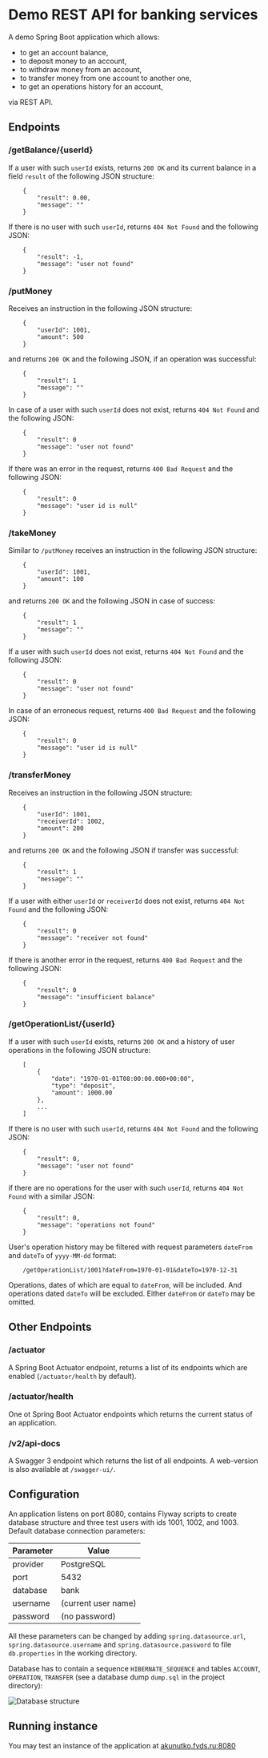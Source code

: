 # Demo REST API for banking services

A demo Spring Boot application which allows: 
- to get an account balance,
- to deposit money to an account,
- to withdraw money from an account,
- to transfer money from one account to another one,
- to get an operations history for an account, 

via REST API.

## Endpoints

### /getBalance/{userId}

If a user with such `userId` exists, returns `200 OK` and its current balance 
in a field `result` of the following JSON structure:
```    
    {
        "result": 0.00,
        "message": ""
    }
```
If there is no user with such `userId`, returns `404 Not Found` and the following 
JSON:
```
    {
        "result": -1,
        "message": "user not found"
    }
```

### /putMoney

Receives an instruction in the following JSON structure:
```
    {
        "userId": 1001,
        "amount": 500
    }
```
and returns `200 OK` and the following JSON, if an operation was 
successful:
```
    {
        "result": 1
        "message": ""
    }
```
In case of a user with such `userId` does 
not exist, returns `404 Not Found` and the following JSON:
```
    {
        "result": 0
        "message": "user not found"
    }
```
If there was an error in the request, returns `400 Bad Request` and the 
following JSON:
```
    {
        "result": 0
        "message": "user id is null"
    }
```

### /takeMoney

Similar to `/putMoney` receives an instruction in the following JSON structure:
```
    {
        "userId": 1001,
        "amount": 100
    }
```
and returns `200 OK` and the following JSON in case of success:
```
    {
        "result": 1
        "message": ""
    }
```
If a user with such `userId` does not exist, returns `404 Not Found` 
and the following JSON:
```
    {
        "result": 0
        "message": "user not found"
    }
```
In case of an erroneous request, returns `400 Bad Request` and the
following JSON:
```
    {
        "result": 0
        "message": "user id is null"
    }
```

### /transferMoney

Receives an instruction in the following JSON structure:
```
    {
        "userId": 1001,
        "receiverId": 1002,
        "amount": 200
    }
```
and returns `200 OK` and the following JSON if transfer was successful:
```
    {
        "result": 1
        "message": ""
    }
```
If a user with either `userId` or `receiverId` does not exist, 
returns `404 Not Found` and the following JSON:
```
    {
        "result": 0
        "message": "receiver not found"
    }
```
If there is another error in the request, returns `400 Bad Request` 
and the following JSON:
```
    {
        "result": 0
        "message": "insufficient balance"
    }
```

### /getOperationList/{userId}

If a user with such `userId` exists, returns `200 OK` and a history 
of user operations in the following JSON structure:
```    
    [
        {
            "date": "1970-01-01T08:00:00.000+00:00",
            "type": "deposit",
            "amount": 1000.00
        },
        ...
    ]
```
If there is no user with such `userId`, returns `404 Not Found` and the following
JSON:
```
    {
        "result": 0,
        "message": "user not found"
    }
```
if there are no operations for the user with such `userId`, returns `404 Not Found` 
with a similar JSON:
```
    {
        "result": 0,
        "message": "operations not found"
    }
```
User's operation history may be filtered with request parameters `dateFrom` 
and `dateTo` of `yyyy-MM-dd` format:
```
    /getOperationList/1001?dateFrom=1970-01-01&dateTo=1970-12-31
```
Operations, dates of which are equal to `dateFrom`, will be included. And operations 
dated `dateTo` will be excluded. Either `dateFrom` or `dateTo` may be omitted.  

## Other Endpoints

### /actuator

A Spring Boot Actuator endpoint, returns a list of its endpoints 
which are enabled (`/actuator/health` by default).

### /actuator/health

One ot Spring Boot Actuator endpoints which returns the current 
status of an application.

### /v2/api-docs  

A Swagger 3 endpoint which returns the list of all endpoints. 
A web-version is also available at `/swagger-ui/`.  

## Configuration

An application listens on port 8080, contains Flyway scripts to create 
database structure and three test users with ids 1001, 1002, and 1003. 
Default database connection parameters:

| Parameter | Value               |
|-----------|---------------------|
| provider  | PostgreSQL          |
| port      | 5432                |
| database  | bank                |
| username  | (current user name) |
| password  | (no password)       |

All these parameters can be changed by adding `spring.datasource.url`, 
`spring.datasource.username` and `spring.datasource.password` to file 
`db.properties` in the working directory.

Database has to contain a sequence `HIBERNATE_SEQUENCE` and tables
`ACCOUNT`, `OPERATION`, `TRANSFER` (see a database dump `dump.sql` in 
the project directory):

![Database structure](db_structure.png)

## Running instance

You may test an instance of the application at 
[akunutko.fvds.ru:8080](http://akunutko.fvds.ru:8080)